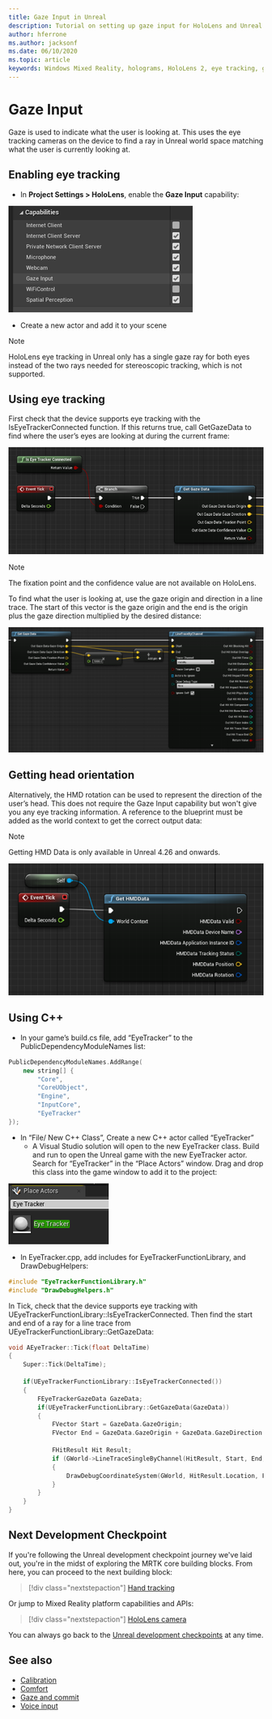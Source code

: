 ```yaml
---
title: Gaze Input in Unreal
description: Tutorial on setting up gaze input for HoloLens and Unreal Engine
author: hferrone
ms.author: jacksonf
ms.date: 06/10/2020
ms.topic: article
keywords: Windows Mixed Reality, holograms, HoloLens 2, eye tracking, gaze input, head mounted display, Unreal engine, mixed reality headset, windows mixed reality headset, virtual reality headset
---
```



# Gaze Input

Gaze is used to indicate what the user is looking at.  This uses the eye tracking cameras on the device to find a ray in Unreal world space matching what the user is currently looking at.

## Enabling eye tracking

- In **Project Settings > HoloLens**, enable the **Gaze Input** capability:

![Screenshot of HoloLens project setting capabilities with gaze input highlighted](images/unreal-gaze-img-01.png)

- Create a new actor and add it to your scene

> [!NOTE] 
> HoloLens eye tracking in Unreal only has a single gaze ray for both eyes instead of the two rays needed for stereoscopic tracking, which is not supported.

## Using eye tracking

First check that the device supports eye tracking with the IsEyeTrackerConnected function.  If this returns true, call GetGazeData to find where the user’s eyes are looking at during the current frame:

![Blueprint of the Is Eye Tracking Connected function](images/unreal-gaze-img-02.png)

> [!NOTE]
> The fixation point and the confidence value are not available on HoloLens.

To find what the user is looking at, use the gaze origin and direction in a line trace.  The start of this vector is the gaze origin and the end is the origin plus the gaze direction multiplied by the desired distance:

![Blueprint of the Get Gaze Data function](images/unreal-gaze-img-03.png)

## Getting head orientation

Alternatively, the HMD rotation can be used to represent the direction of the user’s head.  This does not require the Gaze Input capability but won't give you any eye tracking information.  A reference to the blueprint must be added as the world context to get the correct output data:

> [!NOTE]
> Getting HMD Data is only available in Unreal 4.26 and onwards.

![Blueprint of the Get HMDData function](images/unreal-gaze-img-04.png)

## Using C++ 

- In your game’s build.cs file, add “EyeTracker” to the PublicDependencyModuleNames list:

```cpp
PublicDependencyModuleNames.AddRange(
    new string[] {
        "Core",
        "CoreUObject",
        "Engine",
        "InputCore",
        "EyeTracker"
});
```

- In “File/ New C++ Class”, Create a new C++ actor called “EyeTracker”
    - A Visual Studio solution will open to the new EyeTracker class. Build and run to open the Unreal game with the new EyeTracker actor.  Search for “EyeTracker” in the “Place Actors” window.  Drag and drop this class into the game window to add it to the project:

![Screenshot of an actor with the place actor window open](images/unreal-gaze-img-06.png)

- In EyeTracker.cpp, add includes for EyeTrackerFunctionLibrary, and DrawDebugHelpers:

```cpp
#include "EyeTrackerFunctionLibrary.h"
#include "DrawDebugHelpers.h"
```

In Tick, check that the device supports eye tracking with UEyeTrackerFunctionLibrary::IsEyeTrackerConnected.  Then find the start and end of a ray for a line trace from UEyeTrackerFunctionLibrary::GetGazeData:

```cpp
void AEyeTracker::Tick(float DeltaTime)
{
    Super::Tick(DeltaTime);

    if(UEyeTrackerFunctionLibrary::IsEyeTrackerConnected())
    {
        FEyeTrackerGazeData GazeData;
        if(UEyeTrackerFunctionLibrary::GetGazeData(GazeData))
        {
            FVector Start = GazeData.GazeOrigin;
            FVector End = GazeData.GazeOrigin + GazeData.GazeDirection * 100;

            FHitResult Hit Result;
            if (GWorld->LineTraceSingleByChannel(HitResult, Start, End, ECollisionChannel::ECC_Visiblity))
            {
                DrawDebugCoordinateSystem(GWorld, HitResult.Location, FQuat::Identity.Rotator(), 10);
            }
        }
    }
}
```

## Next Development Checkpoint

If you're following the Unreal development checkpoint journey we've laid out, you're in the midst of exploring the MRTK core building blocks. From here, you can proceed to the next building block: 

> [!div class="nextstepaction"]
> [Hand tracking](unreal-hand-tracking.md)

Or jump to Mixed Reality platform capabilities and APIs:

> [!div class="nextstepaction"]
> [HoloLens camera](unreal-hololens-camera.md)

You can always go back to the [Unreal development checkpoints](unreal-development-overview.md#2-core-building-blocks) at any time.

## See also
* [Calibration](../../calibration.md)
* [Comfort](../../design/comfort.md)
* [Gaze and commit](../../design/gaze-and-commit.md)
* [Voice input](../../out-of-scope/voice-design.md)
